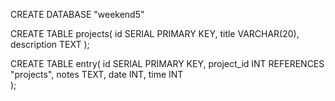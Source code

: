 CREATE DATABASE "weekend5"

CREATE TABLE projects(
    id SERIAL PRIMARY KEY,
    title VARCHAR(20),
    description TEXT 
);

CREATE TABLE entry(
    id SERIAL PRIMARY KEY,
    project_id INT REFERENCES "projects",
    notes TEXT,
    date INT,
    time INT  
);

<!-- dummy data
INSERT INTO "projects" ("title", "entry", "date", "time")
VALUES ('Prime', 'Ammount of time put into class and homework', '06/18/2018', '1,000,000'),
('Madden 17', 'Ammount of time spent playing Madden 17 on Xbox One', '08/01/2017', '600'),
('Patio Work', 'Need to create cedar platform for new water feature', '07/01/2018', '1'); -->
